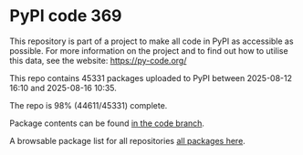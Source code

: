 # PyPI code 369

This repository is part of a project to make all code in PyPI as accessible as possible. For more information 
on the project and to find out how to utilise this data, see the website: https://py-code.org/

This repo contains 45331 packages uploaded to PyPI between 
2025-08-12 16:10 and 2025-08-16 10:35.

The repo is 98% (44611/45331) complete.

Package contents can be found [in the code branch](https://github.com/pypi-data/pypi-mirror-369/tree/code/packages).

A browsable package list for all repositories [all packages here](https://py-code.org/repositories/pypi-mirror-369).


